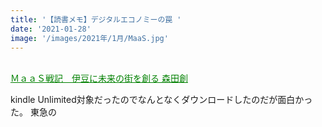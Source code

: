 ```yaml
---
title: '【読書メモ】デジタルエコノミーの罠 '
date: '2021-01-28'
image: '/images/2021年/1月/MaaS.jpg'
---
```



<br />

<a style=color:green href="https://www.amazon.co.jp/dp/B08CVG3PNV/ref=cm_sw_r_tw_dp_4MCQAF7JZH5FQB7JW68K">
ＭａａＳ戦記　伊豆に未来の街を創る   森田創  </a>  
 
 kindle Unlimited対象だったのでなんとなくダウンロードしたのだが面白かった。
 東急の
